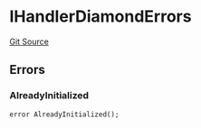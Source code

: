 # IHandlerDiamondErrors
[Git Source](https://github.com/thrackle-io/rules-engine/blob/54db83a2c72adaf3bc2196e69cb3cf728347d98b/src/common/IErrors.sol)


## Errors
### AlreadyInitialized

```solidity
error AlreadyInitialized();
```

